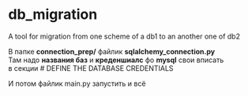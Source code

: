 # db_migration
A tool for migration from one scheme of a db1 to an another one of db2


В папке <b>connection_prep/</b> файлик <b>sqlalchemy_connection.py</b><br>
Там надо <b>названия баз</b> и <b>креденшиалс</b> фо <b>mysql</b> свои вписать<br>
в секции # DEFINE THE DATABASE CREDENTIALS<br>

И потом файлик main.py запустить и всё
